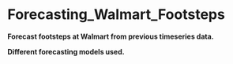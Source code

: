 # **Forecasting_Walmart_Footsteps**

**Forecast footsteps at Walmart from previous timeseries data.**

**Different forecasting models used.**

